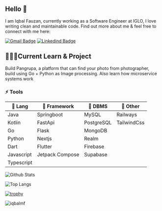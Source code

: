 
## Hello 👋

I am Iqbal Fauzan, currently working as a Software Engineer at IGLO, I love writing clean and maintainable code. Find out more about me & feel free to connect with me here:

[![Gmail Badge](https://img.shields.io/badge/-iqbalmf68@gmail.com-c14438?style=flat-square&logo=Gmail&logoColor=white&link=mailto:mdraanik12@gmail.com)](mailto:iqbalmf68@gmail.com)
[![Linkedind Badge](https://img.shields.io/badge/iqbalmf1-1877F2?style=flat-square&logo=linkedin&logoColor=white&link=https://www.facebook.com/rashedul.alam.anik.2/)](https://linkedin.com/in/iqbalmf)

## 🧑🏻‍💻Current Learn & Project
Build Pangrupa, a platform that can find your photo from photographer, build using Go + Python as Image processing. Also learn how microservice systems work
 
### ⚡ Tools
|:green_book: Lang| :ledger: Framework  | :orange_book: DBMS|:blue_book: Other |
|---|---|---|---|
| Java  | Springboot|  MySQL | Railways  |
| Kotlin  | FastApi |  PostgreSQL | TailwindCss |
| Go  | Flask | MongoDB | |
| Python  | Nextjs  | Realm  | |
| Dart | Flutter | Firebase | |
| Javascript | Jetpack Compose | Supabase | |
| Typescript | | | |


![Github Stats](https://github-readme-stats-sigma-five.vercel.app/api?username=iqbalmf&count_private=true&show_icons=true&include_all_commits=true&theme=radical)


![Top Langs](https://github-readme-stats-sigma-five.vercel.app/api/top-langs/?username=iqbalmf&show_icons=true&layout=compact&theme=radical)

[![trophy](https://github-profile-trophy.vercel.app/?username=iqbalmf&theme=onedark)](https://github.com/ryo-ma/github-profile-trophy)


<p align="left"> <img src="https://komarev.com/ghpvc/?username=iqbalmf&label=Profile%20views&color=0e75b6&style=flat" alt="iqbalmf" /> </p>

